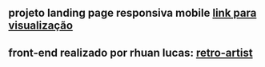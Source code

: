 
## projeto landing page responsiva mobile [link para visualização](https://ubi-landingpage-agro.vercel.app)

## front-end realizado por rhuan lucas: [retro-artist](https://github.com/Retro-Artist)

